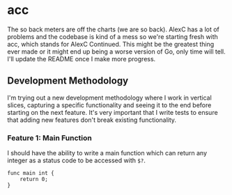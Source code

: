 # acc

The so back meters are off the charts (we are so back). AlexC has a lot of problems and the codebase is kind of a mess so we're starting fresh with acc, which stands for AlexC Continued. This might be the greatest thing ever made or it might end up being a worse version of Go, only time will tell. I'll update the README once I make more progress.

## Development Methodology

I'm trying out a new development methodology where I work in vertical slices, capturing a specific functionality and seeing it to the end before starting on the next feature. It's very important that I write tests to ensure that adding new features don't break existing functionality. 

### Feature 1: Main Function

I should have the ability to write a main function which can return any integer as a status code to be accessed with `$?`.

```
func main int {
    return 0;
}
```